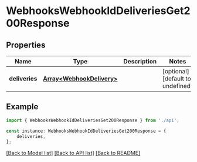 # WebhooksWebhookIdDeliveriesGet200Response


## Properties

Name | Type | Description | Notes
------------ | ------------- | ------------- | -------------
**deliveries** | [**Array&lt;WebhookDelivery&gt;**](WebhookDelivery.md) |  | [optional] [default to undefined]

## Example

```typescript
import { WebhooksWebhookIdDeliveriesGet200Response } from './api';

const instance: WebhooksWebhookIdDeliveriesGet200Response = {
    deliveries,
};
```

[[Back to Model list]](../README.md#documentation-for-models) [[Back to API list]](../README.md#documentation-for-api-endpoints) [[Back to README]](../README.md)
